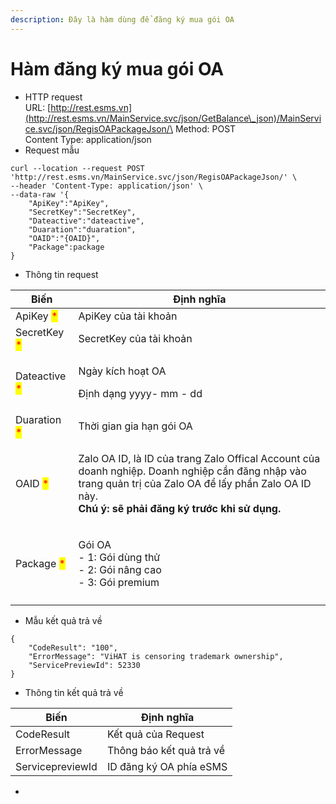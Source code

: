 ```yaml
---
description: Đây là hàm dùng để đăng ký mua gói OA
---
```


# Hàm đăng ký mua gói OA



* HTTP request\
  URL: [http://rest.esms.vn](http://rest.esms.vn/MainService.svc/json/GetBalance\_json)/MainService.svc/json/RegisOAPackageJson/\
  Method: POST\
  Content Type: application/json
* Request mẫu

```
curl --location --request POST 'http://rest.esms.vn/MainService.svc/json/RegisOAPackageJson/' \
--header 'Content-Type: application/json' \
--data-raw '{
    "ApiKey":"ApiKey",
    "SecretKey":"SecretKey",
    "Dateactive":"dateactive",
    "Duaration":"duaration",
    "OAID":"{OAID}",
    "Package":package
}
```

* Thông tin request

| Biến                                          | Định nghĩa                                                                                                                                                                                                                     |
| --------------------------------------------- | ------------------------------------------------------------------------------------------------------------------------------------------------------------------------------------------------------------------------------ |
| ApiKey <mark style="color:red;">\*</mark>     | ApiKey của tài khoản                                                                                                                                                                                                           |
| SecretKey <mark style="color:red;">\*</mark>  | SecretKey của tài khoản                                                                                                                                                                                                        |
| Dateactive <mark style="color:red;">\*</mark> | <p>Ngày kích hoạt OA</p><p>Định dạng yyyy- mm - dd</p>                                                                                                                                                                         |
| Duaration <mark style="color:red;">\*</mark>  | Thời gian gia hạn gói OA                                                                                                                                                                                                       |
| OAID <mark style="color:red;">\*</mark>       | <p>Zalo OA ID, là ID của trang Zalo Offical Account của doanh nghiệp. Doanh nghiệp cần đăng nhập vào trang quản trị của Zalo OA để lấy phần Zalo OA ID này. <br><strong>Chú ý: sẽ phải đăng ký trước khi sử dụng.</strong></p> |
| Package <mark style="color:red;">\*</mark>    | <p>Gói OA<br>- 1: Gói dùng thử<br>- 2: Gói nâng cao<br>- 3: Gói premium</p>                                                                                                                                                    |
|                                               |                                                                                                                                                                                                                                |

* Mẫu kết quả trả về

```
{
    "CodeResult": "100",
    "ErrorMessage": "ViHAT is censoring trademark ownership",
    "ServicePreviewId": 52330
}

```

* Thông tin kết quả trả về

| Biến             | Định nghĩa               |
| ---------------- | ------------------------ |
| CodeResult       | Kết quả của Request      |
| ErrorMessage     | Thông báo kết quả trả về |
| ServicepreviewId | ID đăng ký OA phía eSMS  |

*

